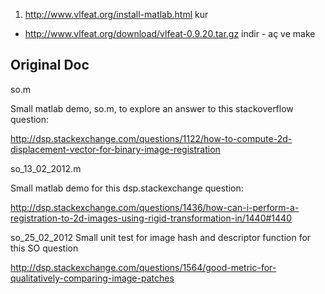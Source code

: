 1) http://www.vlfeat.org/install-matlab.html kur

- http://www.vlfeat.org/download/vlfeat-0.9.20.tar.gz indir - aç ve make

## Original Doc
so.m

Small matlab demo, so.m, to explore an answer to this stackoverflow question:

http://dsp.stackexchange.com/questions/1122/how-to-compute-2d-displacement-vector-for-binary-image-registration

so_13_02_2012.m

Small matlab demo for this dsp.stackexchange question:

http://dsp.stackexchange.com/questions/1436/how-can-i-perform-a-registration-to-2d-images-using-rigid-transformation-in/1440#1440

so_25_02_2012
Small unit test for image hash and descriptor function for this SO question

http://dsp.stackexchange.com/questions/1564/good-metric-for-qualitatively-comparing-image-patches
